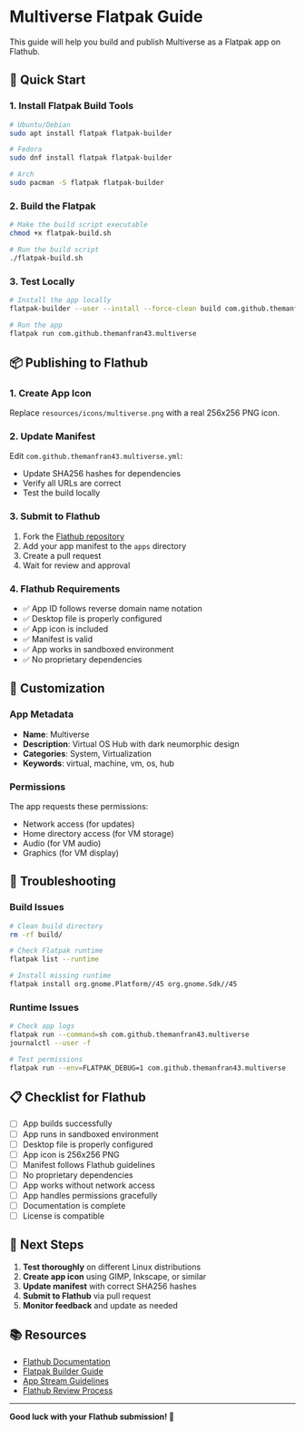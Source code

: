 # Multiverse Flatpak Guide

This guide will help you build and publish Multiverse as a Flatpak app on Flathub.

## 🚀 Quick Start

### 1. Install Flatpak Build Tools
```bash
# Ubuntu/Debian
sudo apt install flatpak flatpak-builder

# Fedora
sudo dnf install flatpak flatpak-builder

# Arch
sudo pacman -S flatpak flatpak-builder
```

### 2. Build the Flatpak
```bash
# Make the build script executable
chmod +x flatpak-build.sh

# Run the build script
./flatpak-build.sh
```

### 3. Test Locally
```bash
# Install the app locally
flatpak-builder --user --install --force-clean build com.github.themanfran43.multiverse.yml

# Run the app
flatpak run com.github.themanfran43.multiverse
```

## 📦 Publishing to Flathub

### 1. Create App Icon
Replace `resources/icons/multiverse.png` with a real 256x256 PNG icon.

### 2. Update Manifest
Edit `com.github.themanfran43.multiverse.yml`:
- Update SHA256 hashes for dependencies
- Verify all URLs are correct
- Test the build locally

### 3. Submit to Flathub
1. Fork the [Flathub repository](https://github.com/flathub/flathub)
2. Add your app manifest to the `apps` directory
3. Create a pull request
4. Wait for review and approval

### 4. Flathub Requirements
- ✅ App ID follows reverse domain name notation
- ✅ Desktop file is properly configured
- ✅ App icon is included
- ✅ Manifest is valid
- ✅ App works in sandboxed environment
- ✅ No proprietary dependencies

## 🔧 Customization

### App Metadata
- **Name**: Multiverse
- **Description**: Virtual OS Hub with dark neumorphic design
- **Categories**: System, Virtualization
- **Keywords**: virtual, machine, vm, os, hub

### Permissions
The app requests these permissions:
- Network access (for updates)
- Home directory access (for VM storage)
- Audio (for VM audio)
- Graphics (for VM display)

## 🐛 Troubleshooting

### Build Issues
```bash
# Clean build directory
rm -rf build/

# Check Flatpak runtime
flatpak list --runtime

# Install missing runtime
flatpak install org.gnome.Platform//45 org.gnome.Sdk//45
```

### Runtime Issues
```bash
# Check app logs
flatpak run --command=sh com.github.themanfran43.multiverse
journalctl --user -f

# Test permissions
flatpak run --env=FLATPAK_DEBUG=1 com.github.themanfran43.multiverse
```

## 📋 Checklist for Flathub

- [ ] App builds successfully
- [ ] App runs in sandboxed environment
- [ ] Desktop file is properly configured
- [ ] App icon is 256x256 PNG
- [ ] Manifest follows Flathub guidelines
- [ ] No proprietary dependencies
- [ ] App works without network access
- [ ] App handles permissions gracefully
- [ ] Documentation is complete
- [ ] License is compatible

## 🎯 Next Steps

1. **Test thoroughly** on different Linux distributions
2. **Create app icon** using GIMP, Inkscape, or similar
3. **Update manifest** with correct SHA256 hashes
4. **Submit to Flathub** via pull request
5. **Monitor feedback** and update as needed

## 📚 Resources

- [Flathub Documentation](https://docs.flathub.org/)
- [Flatpak Builder Guide](https://docs.flatpak.org/en/latest/building.html)
- [App Stream Guidelines](https://www.freedesktop.org/software/appstream/docs/)
- [Flathub Review Process](https://github.com/flathub/flathub/wiki/App-Requirements)

---

**Good luck with your Flathub submission! 🚀** 